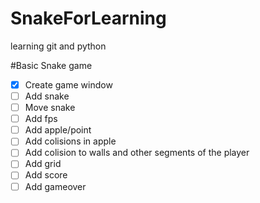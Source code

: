 # SnakeForLearning
learning git and python

#Basic Snake game

- [x] Create game window
- [ ] Add snake
- [ ] Move snake
- [ ] Add fps
- [ ] Add apple/point
- [ ] Add colisions in apple
- [ ] Add colision to walls and other segments of the player
- [ ] Add grid
- [ ] Add score
- [ ] Add gameover
